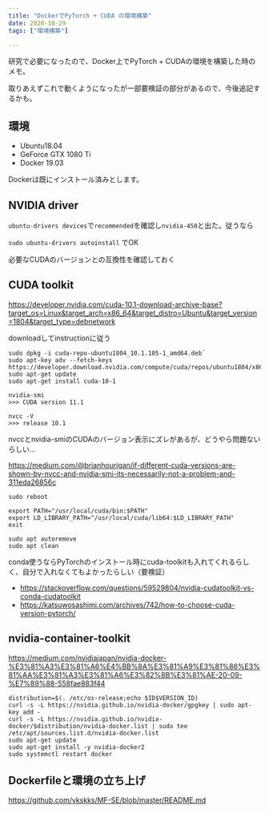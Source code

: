 ```yaml
---
title: "DockerでPyTorch + CUDA の環境構築"
date: 2020-10-29
tags: ["環境構築"]

---
```

研究で必要になったので、Docker上でPyTorch + CUDAの環境を構築した時のメモ。

取りあえずこれで動くようになったが一部要検証の部分があるので、今後追記するかも。

## 環境
- Ubuntu18.04
- GeForce GTX 1080 Ti
- Docker 19.03

Dockerは既にインストール済みとします。

## NVIDIA driver
`ubuntu-drivers devices`で`recommended`を確認し`nvidia-450`と出た。従うなら

`sudo ubuntu-drivers autoinstall`
でOK

必要なCUDAのバージョンとの互換性を確認しておく

## CUDA toolkit
https://developer.nvidia.com/cuda-10.1-download-archive-base?target_os=Linux&target_arch=x86_64&target_distro=Ubuntu&target_version=1804&target_type=debnetwork

downloadしてinstructionに従う

```
sudo dpkg -i cuda-repo-ubuntu1804_10.1.105-1_amd64.deb`
sudo apt-key adv --fetch-keys https://developer.download.nvidia.com/compute/cuda/repos/ubuntu1804/x86_64/7fa2af80.pub
sudo apt-get update
sudo apt-get install cuda-10-1
```

```
nvidia-smi
>>> CUDA version 11.1

nvcc -V
>>> release 10.1
```
nvccとnvidia-smiのCUDAのバージョン表示にズレがあるが、どうやら問題ないらしい...

https://medium.com/@brianhourigan/if-different-cuda-versions-are-shown-by-nvcc-and-nvidia-smi-its-necessarily-not-a-problem-and-311eda26856c

```
sudo reboot

export PATH="/usr/local/cuda/bin:$PATH"
export LD_LIBRARY_PATH="/usr/local/cuda/lib64:$LD_LIBRARY_PATH"
exit

sudo apt autoremove
sudo apt clean

```

conda使うならPyTorchのインストール時にcuda-toolkitも入れてくれるらしく、自分で入れなくてもよかったらしい（要検証）

- https://stackoverflow.com/questions/59529804/nvidia-cudatoolkit-vs-conda-cudatoolkit
- https://katsuwosashimi.com/archives/742/how-to-choose-cuda-version-pytorch/

## nvidia-container-toolkit

https://medium.com/nvidiajapan/nvidia-docker-%E3%81%A3%E3%81%A6%E4%BB%8A%E3%81%A9%E3%81%86%E3%81%AA%E3%81%A3%E3%81%A6%E3%82%8B%E3%81%AE-20-09-%E7%89%88-558fae883f44
```
distribution=$(. /etc/os-release;echo $ID$VERSION_ID)
curl -s -L https://nvidia.github.io/nvidia-docker/gpgkey | sudo apt-key add -
curl -s -L https://nvidia.github.io/nvidia-docker/$distribution/nvidia-docker.list | sudo tee /etc/apt/sources.list.d/nvidia-docker.list
sudo apt-get update
sudo apt-get install -y nvidia-docker2
sudo systemctl restart docker
```

## Dockerfileと環境の立ち上げ

https://github.com/ykskks/MF-SE/blob/master/README.md
